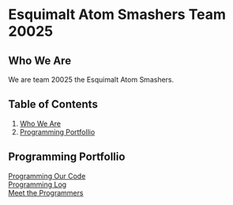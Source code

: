 # Esquimalt Atom Smashers Team 20025

## Who We Are

We are team 20025 the Esquimalt Atom Smashers.

## Table of Contents

1. [Who We Are](#who-we-are)
2. [Programming Portfollio](#programming-portfollio)

## Programming Portfollio

[Programming Our Code](our-code.md)
<br>
[Programming Log](programming-log.md)
<br>
[Meet the Programmers](meet-the-programmers)
